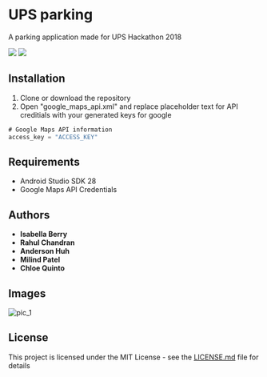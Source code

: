 # UPS parking
A parking application made for UPS Hackathon 2018<br/>

![](https://img.shields.io/badge/Release-V1.1-blue.svg) ![](https://img.shields.io/badge/License-MIT-orange.svg)

## Installation
1. Clone or download the repository
2. Open "google_maps_api.xml" and replace placeholder text for API creditials with your generated keys for google
```java
# Google Maps API information
access_key = "ACCESS_KEY"
```


## Requirements
- Android Studio SDK 28 
- Google Maps API Credentials


## Authors

* **Isabella Berry** </br>
* **Rahul Chandran**</br>
* **Anderson Huh** </br>
* **Milind Patel**</br>
* **Chloe Quinto** </br>


## Images
![pic_1](https://user-images.githubusercontent.com/29359882/42674280-157e7e5e-863d-11e8-95f6-9db1a8e74dc5.png)


## License

This project is licensed under the MIT License - see the [LICENSE.md](LICENSE.md) file for details